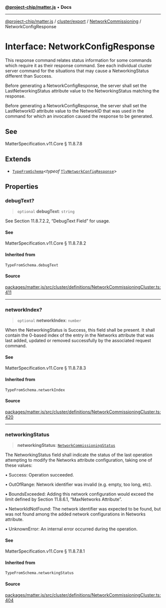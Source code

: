 [**@project-chip/matter.js**](../../../../../README.md) • **Docs**

***

[@project-chip/matter.js](../../../../../modules.md) / [cluster/export](../../../README.md) / [NetworkCommissioning](../README.md) / NetworkConfigResponse

# Interface: NetworkConfigResponse

This response command relates status information for some commands which require it as their response command.
See each individual cluster server command for the situations that may cause a NetworkingStatus different than
Success.

Before generating a NetworkConfigResponse, the server shall set the LastNetworkingStatus attribute value to the
NetworkingStatus matching the response.

Before generating a NetworkConfigResponse, the server shall set the LastNetworkID attribute value to the
NetworkID that was used in the command for which an invocation caused the response to be generated.

## See

MatterSpecification.v11.Core § 11.8.7.8

## Extends

- [`TypeFromSchema`](../../../../../tlv/export/README.md#typefromschemas)\<*typeof* [`TlvNetworkConfigResponse`](../README.md#tlvnetworkconfigresponse)\>

## Properties

### debugText?

> `optional` **debugText**: `string`

See Section 11.8.7.2.2, “DebugText Field” for usage.

#### See

MatterSpecification.v11.Core § 11.8.7.8.2

#### Inherited from

`TypeFromSchema.debugText`

#### Source

[packages/matter.js/src/cluster/definitions/NetworkCommissioningCluster.ts:411](https://github.com/project-chip/matter.js/blob/7a8cbb56b87d4ccf34bec5a9a95ab40a1711324f/packages/matter.js/src/cluster/definitions/NetworkCommissioningCluster.ts#L411)

***

### networkIndex?

> `optional` **networkIndex**: `number`

When the NetworkingStatus is Success, this field shall be present. It shall contain the 0-based index of the
entry in the Networks attribute that was last added, updated or removed successfully by the associated
request command.

#### See

MatterSpecification.v11.Core § 11.8.7.8.3

#### Inherited from

`TypeFromSchema.networkIndex`

#### Source

[packages/matter.js/src/cluster/definitions/NetworkCommissioningCluster.ts:420](https://github.com/project-chip/matter.js/blob/7a8cbb56b87d4ccf34bec5a9a95ab40a1711324f/packages/matter.js/src/cluster/definitions/NetworkCommissioningCluster.ts#L420)

***

### networkingStatus

> **networkingStatus**: [`NetworkCommissioningStatus`](../enumerations/NetworkCommissioningStatus.md)

The NetworkingStatus field shall indicate the status of the last operation attempting to modify the Networks
attribute configuration, taking one of these values:

  • Success: Operation succeeded.

  • OutOfRange: Network identifier was invalid (e.g. empty, too long, etc).

  • BoundsExceeded: Adding this network configuration would exceed the limit defined by Section 11.8.6.1,
    “MaxNetworks Attribute”.

  • NetworkIdNotFound: The network identifier was expected to be found, but was not found among the added
    network configurations in Networks attribute.

  • UnknownError: An internal error occurred during the operation.

#### See

MatterSpecification.v11.Core § 11.8.7.8.1

#### Inherited from

`TypeFromSchema.networkingStatus`

#### Source

[packages/matter.js/src/cluster/definitions/NetworkCommissioningCluster.ts:404](https://github.com/project-chip/matter.js/blob/7a8cbb56b87d4ccf34bec5a9a95ab40a1711324f/packages/matter.js/src/cluster/definitions/NetworkCommissioningCluster.ts#L404)
